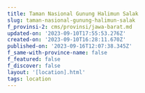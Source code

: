 ```yaml
---
title: Taman Nasional Gunung Halimun Salak
slug: taman-nasional-gunung-halimun-salak
f_provinsi-2: cms/provinsi/jawa-barat.md
updated-on: '2023-09-10T17:55:53.276Z'
created-on: '2023-09-10T16:28:11.670Z'
published-on: '2023-09-16T12:07:38.345Z'
f_same-with-province-name: false
f_featured: false
f_discover: false
layout: '[location].html'
tags: location
---
```



